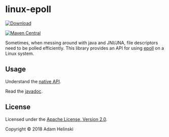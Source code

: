 # linux-epoll

[
![Download](https://api.bintray.com/packages/dvlopt/maven/linux-epoll/images/download.svg)
](https://bintray.com/dvlopt/maven/linux-epoll/_latestVersion)

[![Maven Central](https://maven-badges.herokuapp.com/maven-central/io.dvlopt/linux-epoll/badge.svg)](https://maven-badges.herokuapp.com/maven-central/io.dvlopt/linux-epoll)

Sometimes, when messing around with java and JNI/JNA, file descriptors need to
be polled efficiently. This library provides an API for using
[epoll](https://en.wikipedia.org/wiki/Epoll) on a Linux system.

## Usage

Understand the [native API](http://man7.org/linux/man-pages/man7/epoll.7.html).

Read the
[javadoc](https://dvlopt.github.io/doc/java/io.dvlopt/linux-epoll/index.html?overview-summary.html).

## License

Licensed under the [Apache License, Version
2.0](http://www.apache.org/licenses/LICENSE-2.0).

Copyright © 2018 Adam Helinski
